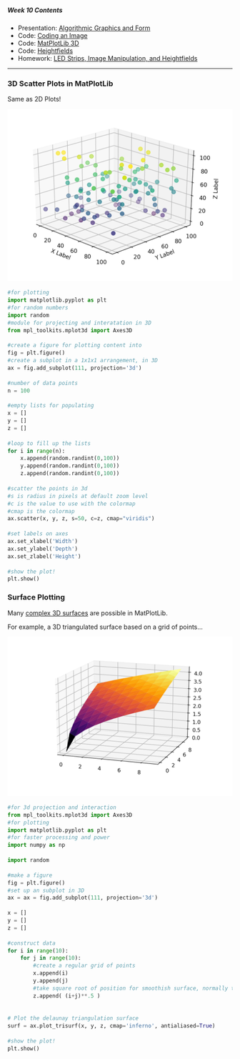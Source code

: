##### Week 10 Contents
- Presentation: [Algorithmic Graphics and Form](readme.md)
- Code: [Coding an Image](image.md)
- Code: [MatPlotLib 3D](matplotlib3d.md)
- Code: [Heightfields](heightfield.md)
- Homework: [LED Strips, Image Manipulation, and Heightfields](homework.md)

-----

### 3D Scatter Plots in MatPlotLib

Same as 2D Plots! 

![3d scatter](3dscatter.png)

```python
#for plotting
import matplotlib.pyplot as plt
#for random numbers
import random
#module for projecting and interatation in 3D 
from mpl_toolkits.mplot3d import Axes3D

#create a figure for plotting content into
fig = plt.figure()
#create a subplot in a 1x1x1 arrangement, in 3D
ax = fig.add_subplot(111, projection='3d')

#number of data points
n = 100

#empty lists for populating
x = []
y = []
z = []

#loop to fill up the lists
for i in range(n):
    x.append(random.randint(0,100))
    y.append(random.randint(0,100))
    z.append(random.randint(0,100))

#scatter the points in 3d
#s is radius in pixels at default zoom level
#c is the value to use with the colormap
#cmap is the colormap
ax.scatter(x, y, z, s=50, c=z, cmap="viridis")

#set labels on axes
ax.set_xlabel('Width')
ax.set_ylabel('Depth')
ax.set_zlabel('Height')

#show the plot!
plt.show()
```

### Surface Plotting

Many [complex 3D surfaces](https://matplotlib.org/mpl_toolkits/mplot3d/tutorial.html#mplot3d-tutorial) are possible in MatPlotLib.

For example, a 3D triangulated surface based on a grid of points...

![surface](trisurf.png)

```python
#for 3d projection and interaction
from mpl_toolkits.mplot3d import Axes3D
#for plotting
import matplotlib.pyplot as plt
#for faster processing and power
import numpy as np

import random

#make a figure
fig = plt.figure()
#set up an subplot in 3D 
ax = ax = fig.add_subplot(111, projection='3d')

x = []
y = []
z = []

#construct data
for i in range(10):
	for j in range(10):
		#create a regular grid of points
		x.append(i)
		y.append(j)
		#take square root of position for smoothish surface, normally this would be your data to plot
		z.append( (i+j)**.5 )


# Plot the delaunay triangulation surface
surf = ax.plot_trisurf(x, y, z, cmap='inferno', antialiased=True)

#show the plot!
plt.show()
```
